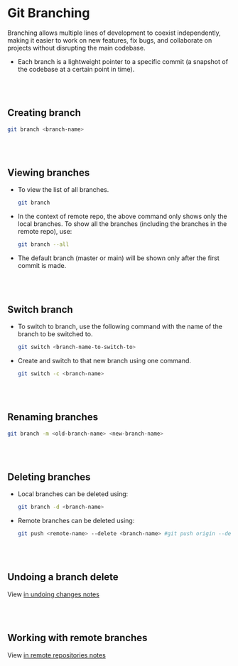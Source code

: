 # Git Branching

Branching allows multiple lines of development to coexist independently, making it easier to work on new features, fix bugs, and collaborate on projects without disrupting the main codebase.

- Each branch is a lightweight pointer to a specific commit (a snapshot of the codebase at a certain point in time).

<br>
<br>

## Creating branch

```bash
git branch <branch-name>
```

<br>
<br>

## Viewing branches

- To view the list of all branches.
  ```bash
  git branch
  ```
- In the context of remote repo, the above command only shows only the local branches. To show all the branches (including the branches in the remote repo), use:

  ```bash
  git branch --all
  ```

* The default branch (master or main) will be shown only after the first commit is made.

<br>
<br>

## Switch branch

- To switch to branch, use the following command with the name of the branch to be switched to.

  ```bash
  git switch <branch-name-to-switch-to>
  ```

- Create and switch to that new branch using one command.

  ```bash
  git switch -c <branch-name>
  ```

<br>
<br>

## Renaming branches

```bash
git branch -m <old-branch-name> <new-branch-name>
```

<br>
<br>

## Deleting branches

- Local branches can be deleted using:

  ```bash
  git branch -d <branch-name>
  ```

- Remote branches can be deleted using:

  ```bash
  git push <remote-name> --delete <branch-name> #git push origin --delete bugfix1.2
  ```

<br>
<br>

## Undoing a branch delete

View [in undoing changes notes](06-undoing-changes.md#undoing-a-branch-delete)

<br>
<br>

## Working with remote branches

View [in remote repositories notes](04-remote-repositories.md#working-with-remote-branches)

<br>
<br>

